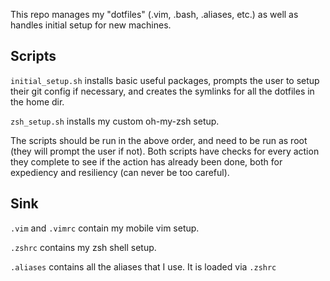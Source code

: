 This repo manages my "dotfiles" (.vim, .bash, .aliases, etc.) as well as handles initial setup for new machines.

## Scripts ##
`initial_setup.sh` installs basic useful packages, prompts the user to setup their git config if necessary, and creates the symlinks for all the dotfiles in the home dir.

`zsh_setup.sh` installs my custom oh-my-zsh setup.

The scripts should be run in the above order, and need to be run as root (they will prompt the user if not). Both scripts have checks for every action they complete to see if the action has already been done, both for expediency and resiliency (can never be too careful).

## Sink ##
`.vim` and `.vimrc` contain my mobile vim setup.

`.zshrc` contains my zsh shell setup.

`.aliases` contains all the aliases that I use. It is loaded via `.zshrc`
